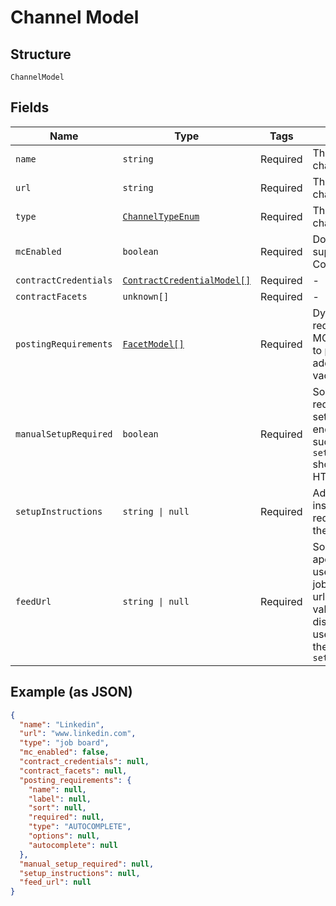 
# Channel Model

## Structure

`ChannelModel`

## Fields

| Name | Type | Tags | Description |
|  --- | --- | --- | --- |
| `name` | `string` | Required | The name of a channel |
| `url` | `string` | Required | The url of a channel |
| `type` | [`ChannelTypeEnum`](../../doc/models/channel-type-enum.md) | Required | The type of a channel |
| `mcEnabled` | `boolean` | Required | Does a channel support My Contracts |
| `contractCredentials` | [`ContractCredentialModel[]`](../../doc/models/contract-credential-model.md) | Required | - |
| `contractFacets` | `unknown[]` | Required | - |
| `postingRequirements` | [`FacetModel[]`](../../doc/models/facet-model.md) | Required | Dynamic posting requirements for MC products, used to provide additional data with vacancies |
| `manualSetupRequired` | `boolean` | Required | Some Channels require manual setup done by the end-user. In most such cases, `setup_instructions` should contain HTML |
| `setupInstructions` | `string \| null` | Required | Additional setup instructions required to post on the Channel |
| `feedUrl` | `string \| null` | Required | Some channels like apec.fr require the user to send the job board an XML url. If not null, this value should be displayed to the user, along with the `setup_instructions` |

## Example (as JSON)

```json
{
  "name": "Linkedin",
  "url": "www.linkedin.com",
  "type": "job board",
  "mc_enabled": false,
  "contract_credentials": null,
  "contract_facets": null,
  "posting_requirements": {
    "name": null,
    "label": null,
    "sort": null,
    "required": null,
    "type": "AUTOCOMPLETE",
    "options": null,
    "autocomplete": null
  },
  "manual_setup_required": null,
  "setup_instructions": null,
  "feed_url": null
}
```

